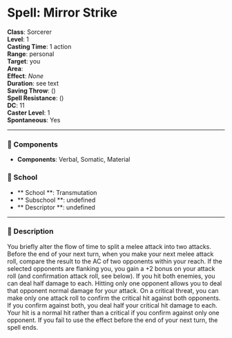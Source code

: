 
# Spell: Mirror Strike
**Class**: Sorcerer  
**Level**: 1  
**Casting Time**: 1 action  
**Range**: personal  
**Target**: you  
**Area**:   
**Effect**: _None_  
**Duration**: see text  
**Saving Throw**:  ()  
**Spell Resistance**:  ()  
**DC**: 11  
**Caster Level**: 1  
**Spontaneous**: Yes

---

### 🔮 Components
- **Components**: Verbal, Somatic, Material

### 🏫 School
- ** School **: Transmutation
- ** Subschool **: undefined
- ** Descriptor **: undefined
---

### 📜 Description
You briefly alter the flow of time to split a melee attack into two attacks. Before the end of your next turn, when you make your next melee attack roll, compare the result to the AC of two opponents within your reach. If the selected opponents are flanking you, you gain a +2 bonus on your attack roll (and confirmation attack roll, see below). If you hit both enemies, you can deal half damage to each. Hitting only one opponent allows you to deal that opponent normal damage for your attack. On a critical threat, you can make only one attack roll to confirm the critical hit against both opponents. If you confirm against both, you deal half your critical hit damage to each. Your hit is a normal hit rather than a critical if you confirm against only one opponent. If you fail to use the effect before the end of your next turn, the spell ends.
